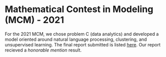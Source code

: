 # Mathematical Contest in Modeling (MCM) - 2021
For the 2021 MCM, we chose problem C (data analytics) and developed a model oriented around natural language processing, clustering, and unsupervised learning. The final report submitted is listed [here](MCM_2021.pdf). Our report recieved a *honorable mention* result.
